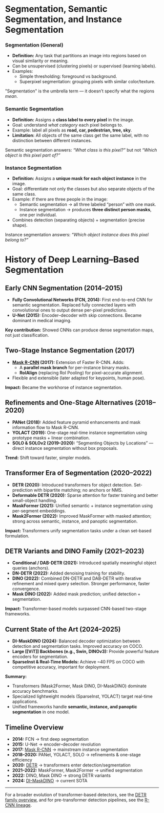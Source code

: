 # Segmentation, Semantic Segmentation, and Instance Segmentation

### Segmentation (General)
- **Definition:** Any task that partitions an image into regions based on visual similarity or meaning.
- Can be unsupervised (clustering pixels) or supervised (learning labels).
- Examples:
  - Simple thresholding: foreground vs background.
  - Superpixel segmentation: grouping pixels with similar color/texture.

"Segmentation" is the umbrella term — it doesn’t specify what the regions *mean*.
### Semantic Segmentation
- **Definition:** Assigns a **class label to every pixel** in the image.
- Goal: understand *what category* each pixel belongs to.
- Example: label all pixels as **road, car, pedestrian, tree, sky**.
- **Limitation:** All objects of the same class get the same label, with no distinction between different instances.

Semantic segmentation answers: *“What class is this pixel?”* but not *“Which object is this pixel part of?”*
### Instance Segmentation
- **Definition:** Assigns a **unique mask for each object instance** in the image.
- Goal: differentiate not only the classes but also separate objects of the same class.
- Example: if there are three people in the image:
  - Semantic segmentation → all three labeled “person” with one mask.
  - Instance segmentation → produces **three distinct person masks**, one per individual.
- Combines detection (separating objects) + segmentation (precise shape).

Instance segmentation answers: *“Which object instance does this pixel belong to?”*
# History of Deep Learning–Based Segmentation
## Early CNN Segmentation (2014–2015)
- **Fully Convolutional Networks (FCN, 2014):** First end-to-end CNN for semantic segmentation. Replaced fully connected layers with convolutional ones to output dense per-pixel predictions.
- **U-Net (2015):** Encoder–decoder with skip connections. Became dominant in medical imaging.

**Key contribution:** Showed CNNs can produce dense segmentation maps, not just classification.
## Two-Stage Instance Segmentation (2017)
- **[Mask R-CNN](rcnn-family) (2017):** Extension of Faster R-CNN. Adds:
  - A **parallel mask branch** for per-instance binary masks.
  - **RoIAlign** (replacing RoI Pooling) for pixel-accurate alignment.
- Flexible and extensible (later adapted for keypoints, human pose).

**Impact:** Became the workhorse of instance segmentation.
## Refinements and One-Stage Alternatives (2018–2020)
- **PANet (2018):** Added feature pyramid enhancements and mask information flow to Mask R-CNN.
- **YOLACT (2019):** One-stage real-time instance segmentation using prototype masks + linear combination.
- **SOLO & SOLOv2 (2019–2020):** “Segmenting Objects by Locations” — direct instance segmentation without box proposals.

**Trend:** Shift toward faster, simpler models.
## Transformer Era of Segmentation (2020–2022)
- **DETR (2020):** Introduced transformers for object detection. Set-prediction with bipartite matching; no anchors or NMS.
- **Deformable DETR (2020):** Sparse attention for faster training and better small-object handling.
- **MaskFormer (2021):** Unified semantic + instance segmentation using per-segment embeddings.
- **Mask2Former (2022):** Improved MaskFormer with masked attention; strong across semantic, instance, and panoptic segmentation.

**Impact:** Transformers unify segmentation tasks under a clean set-based formulation.
## DETR Variants and DINO Family (2021–2023)
- **Conditional / DAB-DETR (2021):** Introduced spatially meaningful object queries (anchors).
- **DN-DETR (2022):** Added denoising training for stability.
- **DINO (2022):** Combined DN-DETR and DAB-DETR with iterative refinement and mixed query selection. Stronger performance, faster convergence.
- **Mask DINO (2022):** Added mask prediction; unified detection + segmentation.

**Impact:** Transformer-based models surpassed CNN-based two-stage frameworks.
## Current State of the Art (2024–2025)
- **DI-MaskDINO (2024):** Balanced decoder optimization between detection and segmentation tasks. Improved accuracy on COCO.
- **Large [[ViT]] Backbones (e.g., Swin, DINOv3):** Provide powerful feature encoders for segmentation.
- **SparseInst & Real-Time Models:** Achieve ~40 FPS on COCO with competitive accuracy, important for deployment.

**Summary:**
- Transformers (Mask2Former, Mask DINO, DI-MaskDINO) dominate accuracy benchmarks.
- Specialized lightweight models (SparseInst, YOLACT) target real-time applications.
- Unified frameworks handle **semantic, instance, and panoptic segmentation** in one model.
## Timeline Overview
- **2014:** FCN → first deep segmentation  
- **2015:** U-Net → encoder–decoder revolution  
- **2017:** [Mask R-CNN](rcnn-family) → mainstream instance segmentation  
- **2018–2020:** PANet, YOLACT, SOLO → refinements & one-stage efficiency  
- **2020:** [DETR](detr.md) → transformers enter detection/segmentation  
- **2021–2022:** MaskFormer, Mask2Former → unified segmentation  
- **2022:** DINO, Mask DINO → strong DETR variants  
- **2024:** [DI-MaskDINO](di-mask-dino.md) → current SOTA  

---

For a broader evolution of transformer-based detectors, see the [DETR family overview](detr-family.md), and for pre-transformer detection pipelines, see the [R-CNN lineage](rcnn-family.md).

